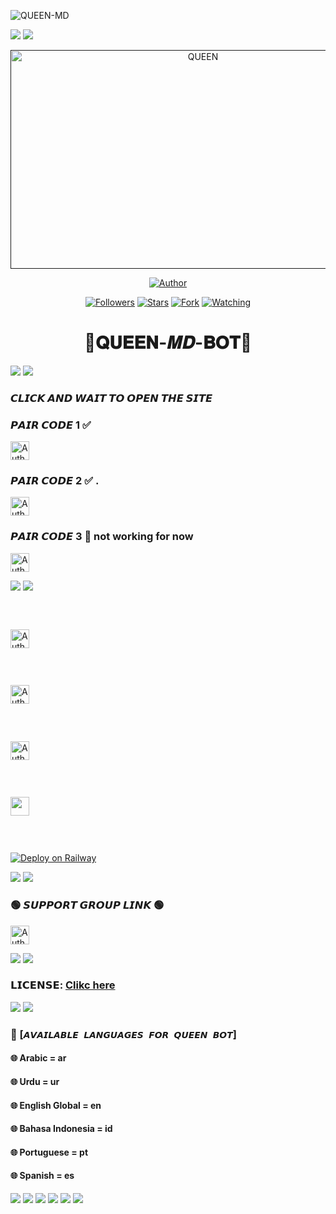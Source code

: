   
![QUEEN-MD](https://readme-typing-svg.demolab.com?font=Garamond&size=20&pause=998&color=skyblue&background=white&right=true&random=true&width=465&lines=HELLO+EVERYONE👋🏻;WELCOME+TO+QUEEN+MD+💙)
  
<a><img src='https://i.imgur.com/LyHic3i.gif'/></a>
<a><img src='https://i.imgur.com/LyHic3i.gif'/></a>

 
 <p align="center">  
  <a href="">
    <img alt="QUEEN" width="600" height="350" src="https://telegra.ph/file/0f5c8ecc4fa05336be42d.jpg">
  </a>
</p>



<p align="center">
<a href="https://github.com/TENNORMODZCODER/QUEEN-MD"><img title="Author" src="https://img.shields.io/badge/𝐐𝐔𝐄𝐄𝐍 𝑴𝑫 𝑩𝑶𝑻-black?style=for-the-badge&logo=github"></a>
<p/>

<p align="center">
<a href="https://github.com/Tennormodzcoder?tab=followers"><img title="Followers" src="https://img.shields.io/github/followers/Tennormodzcoder?label=Followers&style=social"></a>
<a href="https://github.com/TENNORMODZCODER/QUEEN-MD/stargazers/"><img title="Stars" src="https://img.shields.io/github/stars/Tennormodz/QUEEN-MD-BOT?&style=social"></a>
<a href="https://github.com/TENNORMODZCODER/QUEEN-MD/network/members"><img title="Fork" src="https://img.shields.io/github/forks/TENNORMODZCODER/QUEEN-MD?style=social"></a>
<a href="https://github.com/TENNORMODZCODER/QUEEN-MD/watchers"><img title="Watching" src="https://img.shields.io/github/watchers/TENNORMODZCODER/QUEEN-MD?label=Watching&style=social"></a>
</p>


 <h1 align="center">💠𝐐𝐔𝐄𝐄𝐍-𝑴𝑫-𝐁𝐎𝐓💠</h1>

<a><img src='https://i.imgur.com/LyHic3i.gif'/></a>
<a><img src='https://i.imgur.com/LyHic3i.gif'/></a>

### 𝘾𝙇𝙄𝘾𝙆 𝘼𝙉𝘿 𝙒𝘼𝙄𝙏 𝙏𝙊 𝙊𝙋𝙀𝙉 𝙏𝙃𝙀 𝙎𝙄𝙏𝙀

### 𝙋𝘼𝙄𝙍 𝘾𝙊𝘿𝙀 1 ✅
<p align="left">
<a href="https://new-pair-code-princebotz.onrender.com/"><img height= "30" title="Author" src="https://img.shields.io/badge/𝗦𝗘𝗦𝗦𝗜𝗢𝗡-skyblue?style=for-the-badge&logo=render"></a>
<p/>

### 𝙋𝘼𝙄𝙍 𝘾𝙊𝘿𝙀 2 ✅ .
<p align="left">
<a href="https://new-pair-code-princebotz.onrender.com/"><img height= "30" title="Author" src="https://img.shields.io/badge/𝗦𝗘𝗦𝗦𝗜𝗢𝗡-green?style=for-the-badge&logo=render"></a>
<p/>

### 𝙋𝘼𝙄𝙍 𝘾𝙊𝘿𝙀 3 🚫 not working for now
<p align="left">
<a href="https://pairing-code-7oa0.onrender.com/"><img height= "30" title="Author" src="https://img.shields.io/badge/𝗦𝗘𝗦𝗦𝗜𝗢𝗡-red?style=for-the-badge&logo=render"></a>
<p/>



<a><img src='https://i.imgur.com/LyHic3i.gif'/></a>
<a><img src='https://i.imgur.com/LyHic3i.gif'/></a>
 
### <br>
<p align="left">
<a href="https://heroku.com/deploy?template=https://github.com/TENNORMODZCODER/QUEEN-MD"><img height= "30" title="Author" src="https://img.shields.io/badge/𝗛𝗘𝗥𝗢𝗞𝗨-9966CC?style=for-the-badge&logo=render"></a>
<p/>
 

### <br>
<p align="left">
<a href="https://repl.it/github/PRINCE-GDS/PRINXE-MD"><img height= "30" title="Author" src="https://img.shields.io/badge/𝗥𝗘𝗣𝗟𝗜𝗧-orange?style=for-the-badge&logo=replit"></a>
<p/>

### <br>
<p align="left">
<a href="https://dashboard.render.com/blueprint/new?repo=https%3A%2F%2Fgithub.com%2FTENNORMODZCODER%2FQUEEN-MD"><img height= "30" title="Author" src="https://img.shields.io/badge/𝗥𝗘𝗡𝗗𝗘𝗥-E6E6FA?style=for-the-badge&logo=render"></a>
<p/>

### <br>
  <p align="left"><a href="https://app.koyeb.com/apps/deploy?type=git&repository=github.com%2FPRINCE-GDS%2FPRINXE-MD&branch=main&nameprincegds&builder=dockerfile&env[DATABASE_URL]=&env[SESSION_ID]=your+sessionid+here&env[MODE]=public&env=[autoRead]=false&env[statusview]=false&env[REMOVEBG_KEY]=your+rmbg+key&env[antidelete]=false"> <img src="https://www.koyeb.com/static/images/deploy/button.svg" height="30"/></a></p>

### <br>
[![Deploy on Railway](https://railway.app/button.svg)](https://railway.app)

<a><img src='https://i.imgur.com/LyHic3i.gif'/></a>
<a><img src='https://i.imgur.com/LyHic3i.gif'/></a>

### 🟢 𝙎𝙐𝙋𝙋𝙊𝙍𝙏 𝙂𝙍𝙊𝙐𝙋 𝙇𝙄𝙉𝙆 🟢
   <p align="left">
      <a href="https://chat.whatsapp.com/Dy45nOiMm8ECJLdIR2wBbB"><img height= "30" length= "10" title="Author" src="https://img.shields.io/badge/Support Group-25D366?style=for-the-badge&logo=whatsApp&logoColor=white"></a>
     <p/>
       
<a><img src='https://i.imgur.com/LyHic3i.gif'/></a>
<a><img src='https://i.imgur.com/LyHic3i.gif'/></a>
### 𝗟𝗜𝗖𝗘𝗡𝗦𝗘: [Clikc here](https://github.com/TENNORMODZCODER/QUEEN-MD/blob/main/LICENSE)
 <a><img src='https://i.imgur.com/LyHic3i.gif'/></a>
  <a><img src='https://i.imgur.com/LyHic3i.gif'/></a>
### 💠 [`𝘼𝙑𝘼𝙄𝙇𝘼𝘽𝙇𝙀 𝙇𝘼𝙉𝙂𝙐𝘼𝙂𝙀𝙎 𝙁𝙊𝙍 𝙌𝙐𝙀𝙀𝙉 𝘽𝙊𝙏`]
#### 🌐 Arabic = ar 
#### 🌐 Urdu = ur
#### 🌐 English Global = en
#### 🌐 Bahasa Indonesia = id
#### 🌐 Portuguese = pt
#### 🌐 Spanish = es
<a><img src='https://i.imgur.com/LyHic3i.gif'/></a>
<a><img src='https://i.imgur.com/LyHic3i.gif'/></a>
<a><img src='https://i.imgur.com/LyHic3i.gif'/></a>
<a><img src='https://i.imgur.com/LyHic3i.gif'/></a>
<a><img src='https://i.imgur.com/LyHic3i.gif'/></a>
<a><img src='https://i.imgur.com/LyHic3i.gif'/></a>











